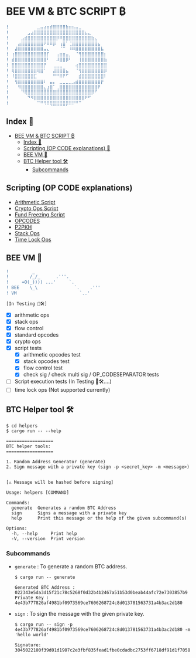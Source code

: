 # BEE VM & BTC SCRIPT ₿

```diff
!⠀⠀⠀ ⠀⠀⠀⠀⠀⣀⣤⣴⣶⣾⣿⣿⣿⣿⣷⣶⣦⣤⣀⠀⠀⠀⠀⠀⠀⠀⠀
!⠀⠀ ⠀⠀⠀⣠⣴⣿⣿⣿⣿⣿⣿⣿⣿⣿⣿⣿⣿⣿⣿⣿⣿⣦⣄⠀⠀⠀⠀⠀
!⠀ ⠀⠀⣠⣾⣿⣿⣿⣿⣿⣿⣿⣿⣿⡿⠿⣿⣿⣿⣿⣿⣿⣿⣿⣿⣷⣄⠀⠀⠀
!⠀ ⠀⣴⣿⣿⣿⣿⣿⣿⣿⠟⠿⠿⡿⠀⢰⣿⠁⢈⣿⣿⣿⣿⣿⣿⣿⣿⣦⠀⠀
! ⠀⣼⣿⣿⣿⣿⣿⣿⣿⣿⣤⣄⠀⠀⠀⠈⠉⠀⠸⠿⣿⣿⣿⣿⣿⣿⣿⣿⣧⠀
! ⢰⣿⣿⣿⣿⣿⣿⣿⣿⣿⣿⡏⠀⠀⢠⣶⣶⣤⡀⠀⠈⢻⣿⣿⣿⣿⣿⣿⣿⡆
! ⣾⣿⣿⣿⣿⣿⣿⣿⣿⣿⣿⠃⠀⠀⠼⣿⣿⡿⠃⠀⠀⢸⣿⣿⣿⣿⣿⣿⣿⣷
! ⣿⣿⣿⣿⣿⣿⣿⣿⣿⣿⡟⠀⠀⢀⣀⣀⠀⠀⠀⠀⢴⣿⣿⣿⣿⣿⣿⣿⣿⣿
! ⢿⣿⣿⣿⣿⣿⣿⣿⢿⣿⠁⠀⠀⣼⣿⣿⣿⣦⠀⠀⠈⢻⣿⣿⣿⣿⣿⣿⣿⡿
! ⠸⣿⣿⣿⣿⣿⣿⣏⠀⠀⠀⠀⠀⠛⠛⠿⠟⠋⠀⠀⠀⣾⣿⣿⣿⣿⣿⣿⣿⠇
! ⠀⢻⣿⣿⣿⣿⣿⣿⣿⣿⠇⠀⣤⡄⠀⣀⣀⣀⣀⣠⣾⣿⣿⣿⣿⣿⣿⣿⡟⠀
! ⠀⠀⠻⣿⣿⣿⣿⣿⣿⣿⣄⣰⣿⠁⢀⣿⣿⣿⣿⣿⣿⣿⣿⣿⣿⣿⣿⠟⠀⠀
! ⠀⠀⠀⠙⢿⣿⣿⣿⣿⣿⣿⣿⣿⣿⣿⣿⣿⣿⣿⣿⣿⣿⣿⣿⣿⡿⠋⠀⠀⠀
! ⠀⠀⠀⠀⠀⠙⠻⣿⣿⣿⣿⣿⣿⣿⣿⣿⣿⣿⣿⣿⣿⣿⣿⠟⠋⠀⠀⠀⠀⠀
! ⠀⠀⠀⠀⠀⠀⠀⠀⠉⠛⠻⠿⢿⣿⣿⣿⣿⡿⠿⠟⠛⠉⠀⠀⠀⠀⠀⠀⠀⠀
```

## Index 📇
- [BEE VM & BTC SCRIPT ₿](#bee-vm--btc-script-)
  - [Index 📇](#index-)
  - [Scripting (OP CODE explanations) 📖](#scripting-op-code-explanations)
  - [BEE VM 🐝](#bee-vm-)
  - [BTC Helper tool 🛠](#btc-helper-tool-)
    - [Subcommands](#subcommands)

## Scripting (OP CODE explanations)

- [Arithmetic Script](./scripts/arithmetic_ops.bscript)
- [Crypto Ops Script](./scripts/crypto_ops.bscript)
- [Fund Freezing Script](./scripts/fund_freezing.bscript)
- [OPCODES](./scripts/opcodes.bscript)
- [P2PKH](./scripts/p2pkh.bscript)
- [Stack Ops](./scripts/stack_ops.bscript)
- [Time Lock Ops](./scripts/timelock_ops.bscript)

## BEE VM 🐝

```diff
!         _
!        /_/_      .'''.
!     =O(_)))) ...'     `.
! BEE    \_\              `.    .'''
! VM                        `..'⠀⠀⠀⠀⠀⠀⠀

[In Testing 🧰🛠️]
```

- [x] arithmetic ops
- [x] stack ops
- [x] flow control
- [x] standard opcodes
- [x] crypto ops
- [x] script tests
  - [x] arithmetic opcodes test
  - [x] stack opcodes test
  - [x] flow control test
  - [x] check sig / check multi sig / OP_CODESEPARATOR tests
- [ ] Script execution tests (In Testing 🧰🛠....)
- [ ] time lock ops (Not supported currently)

## BTC Helper tool 🛠

```shell
$ cd helpers
$ cargo run -- --help

==================
BTC helper tools:
==================

1. Random Address Generator (generate)
2. Sign message with a private key (sign -p <secret_key> -m <message>)


[⚠️ Message will be hashed before signing]

Usage: helpers [COMMAND]

Commands:
  generate  Generates a random BTC Address
  sign      Signs a message with a private key
  help      Print this message or the help of the given subcommand(s)

Options:
  -h, --help     Print help
  -V, --version  Print version
```

### Subcommands

- `generate` : To generate a random BTC address.
  ```shell
  $ cargo run -- generate
  
  Generated BTC Address : 022343e5da3d15f21c78c5268f0d32b4b2467a51b53d0beab44afc72e7303857b9
  Private Key : 4e43b777826af4981bf0973569ce7606268724c8d013781563731a4b3ac2d180
  ```
- `sign` : To sign the message with the given private key.
  ```shell
  $ cargo run -- sign -p 4e43b777826af4981bf0973569ce7606268724c8d013781563731a4b3ac2d180 -m 'hello world'
  
  Signature: 3045022100f39d01d1907c2e3fbf835fead1fbe0cdadbc2753ff6718df91d1f70586bb005f0220302045a2b9d0f910c9ad493f78a290df46fb1e28e91915b456b0dd59f958d5d7
  ```